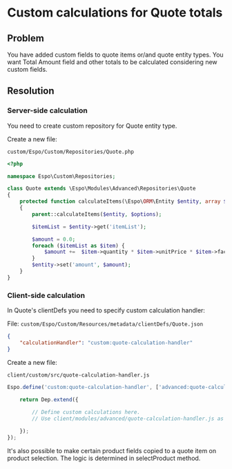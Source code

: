 # Custom calculations for Quote totals

## Problem

You have added custom fields to quote items or/and quote entity types. You want Total Amount field and other totals to be calculated considering new custom fields.

## Resolution

### Server-side calculation

You need to create custom repository for Quote entity type.

Create a new file:

`custom/Espo/Custom/Repositories/Quote.php`

```php
<?php

namespace Espo\Custom\Repositories;

class Quote extends \Espo\Modules\Advanced\Repositories\Quote
{
    protected function calculateItems(\Espo\ORM\Entity $entity, array $options = array())
    {
        parent::calculateItems($entity, $options);

        $itemList = $entity->get('itemList');

        $amount = 0.0;		
        foreach ($itemList as $item) {
            $amount +=  $item->quantity * $item->unitPrice * $item->factor;
        }		
        $entity->set('amount', $amount);
    }
}

```

### Client-side calculation

In Quote's clientDefs you need to specify custom calculation handler:

File: `custom/Espo/Custom/Resources/metadata/clientDefs/Quote.json`

```json
{
    "calculationHandler": "custom:quote-calculation-handler"
}
```

Create a new file:

`client/custom/src/quote-calculation-handler.js`

```js
Espo.define('custom:quote-calculation-handler', ['advanced:quote-calculation-handler'], function (Dep) {

    return Dep.extend({
	
        // Define custom calculations here.
        // Use client/modules/advanced/quote-calculation-handler.js as an example.

    });
});

```

It's also possible to make certain product fields copied to a quote item on product selection. The logic is determined in selectProduct method.

